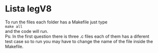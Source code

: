 # Lista legV8

To run the files each folder has a Makefile just type  
`make all`  
and the code will run.  
Ps: In the first question there is three .c files each of them has a diferent test case so to run you may have to change the name of the file inside the Makefile.  
